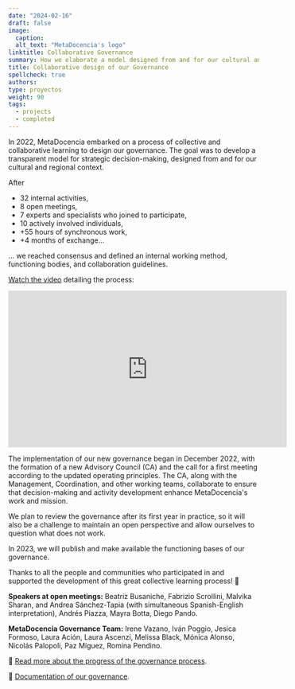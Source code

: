 ```yaml
---
date: "2024-02-16"
draft: false
image:
  caption: 
  alt_text: "MetaDocencia's logo"
linktitle: Collaborative Governance
summary: How we elaborate a model designed from and for our cultural and regional context.
title: Collaborative design of our Governance
spellcheck: true
authors: 
type: proyectos
weight: 90
tags:
  - projects
  - completed
---
```


In 2022, MetaDocencia embarked on a process of collective and collaborative learning to design our governance. The goal was to develop a transparent model for strategic decision-making, designed from and for our cultural and regional context.

After

- 32 internal activities,
- 8 open meetings,
- 7 experts and specialists who joined to participate,
- 10 actively involved individuals,
- +55 hours of synchronous work,
- +4 months of exchange...

... we reached consensus and defined an internal working method, functioning bodies, and collaboration guidelines.

[Watch the video](https://youtube.com/watch?v=02NLFbEwgmQ&feature=shares) detailing the process:

<iframe width="560" height="315" src="https://www.youtube.com/embed/02NLFbEwgmQ" title="YouTube video player" frameborder="0" allow="accelerometer; autoplay; clipboard-write; encrypted-media; gyroscope; picture-in-picture; web-share" allowfullscreen></iframe>

The implementation of our new governance began in December 2022, with the formation of a new Advisory Council (CA) and the call for a first meeting according to the updated operating principles. The CA, along with the Management, Coordination, and other working teams, collaborate to ensure that decision-making and activity development enhance MetaDocencia's work and mission.

We plan to review the governance after its first year in practice, so it will also be a challenge to maintain an open perspective and allow ourselves to question what does not work.

In 2023, we will publish and make available the functioning bases of our governance.

Thanks to all the people and communities who participated in and supported the development of this great collective learning process! 💪

**Speakers at open meetings:** Beatriz Busaniche, Fabrizio Scrollini, Malvika Sharan, and Andrea Sánchez-Tapia (with simultaneous Spanish-English interpretation), Andrés Piazza, Mayra Botta, Diego Pando.

**MetaDocencia Governance Team:** Irene Vazano, Iván Poggio, Jesica Formoso, Laura Ación, Laura Ascenzi, Melissa Black, Mónica Alonso, Nicolás Palopoli, Paz Míguez, Romina Pendino.

🔗 [Read more about the progress of the governance process](https://zenodo.org/record/7392334#.Y7gW6XaZNPY).

🔗 [Documentation of our governance](https://zenodo.org/record/7399003#.Y7gfDnaZNPZ).


